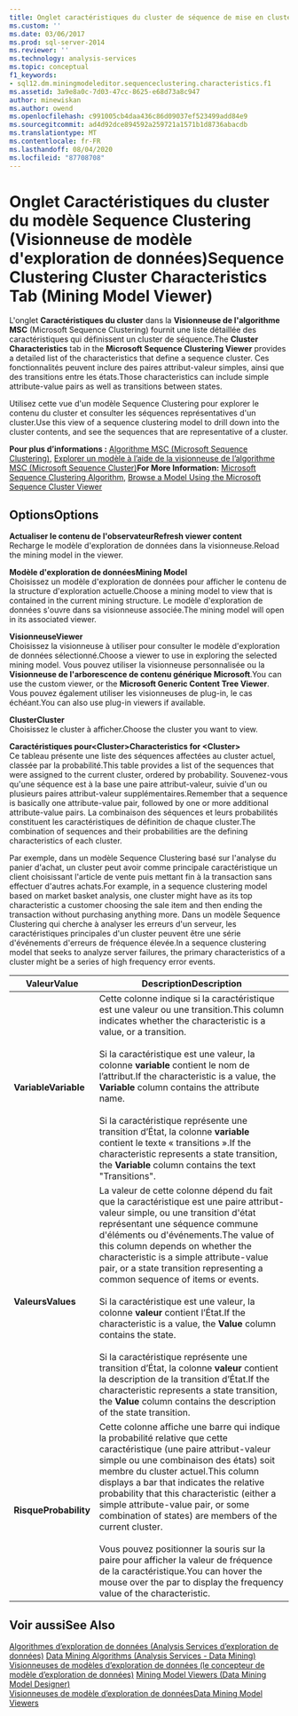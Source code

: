 ```yaml
---
title: Onglet caractéristiques du cluster de séquence de mise en clusters (visionneuse de modèle d’exploration de données) | Microsoft Docs
ms.custom: ''
ms.date: 03/06/2017
ms.prod: sql-server-2014
ms.reviewer: ''
ms.technology: analysis-services
ms.topic: conceptual
f1_keywords:
- sql12.dm.miningmodeleditor.sequenceclustering.characteristics.f1
ms.assetid: 3a9e8a0c-7d03-47cc-8625-e68d73a8c947
author: minewiskan
ms.author: owend
ms.openlocfilehash: c991005cb4daa436c86d09037ef523499add84e9
ms.sourcegitcommit: ad4d92dce894592a259721a1571b1d8736abacdb
ms.translationtype: MT
ms.contentlocale: fr-FR
ms.lasthandoff: 08/04/2020
ms.locfileid: "87708708"
---
```

# <a name="sequence-clustering-cluster-characteristics-tab-mining-model-viewer"></a><span data-ttu-id="fc884-102">Onglet Caractéristiques du cluster du modèle Sequence Clustering (Visionneuse de modèle d'exploration de données)</span><span class="sxs-lookup"><span data-stu-id="fc884-102">Sequence Clustering Cluster Characteristics Tab (Mining Model Viewer)</span></span>
  <span data-ttu-id="fc884-103">L'onglet **Caractéristiques du cluster** dans la **Visionneuse de l'algorithme MSC** (Microsoft Sequence Clustering) fournit une liste détaillée des caractéristiques qui définissent un cluster de séquence.</span><span class="sxs-lookup"><span data-stu-id="fc884-103">The **Cluster Characteristics** tab in the **Microsoft Sequence Clustering Viewer** provides a detailed list of the characteristics that define a sequence cluster.</span></span> <span data-ttu-id="fc884-104">Ces fonctionnalités peuvent inclure des paires attribut-valeur simples, ainsi que des transitions entre les états.</span><span class="sxs-lookup"><span data-stu-id="fc884-104">Those characteristics can include simple attribute-value pairs as well as transitions between states.</span></span>  
  
 <span data-ttu-id="fc884-105">Utilisez cette vue d'un modèle Sequence Clustering pour explorer le contenu du cluster et consulter les séquences représentatives d'un cluster.</span><span class="sxs-lookup"><span data-stu-id="fc884-105">Use this view of a sequence clustering model to drill down into the cluster contents, and see the sequences that are representative of a cluster.</span></span>  
  
 <span data-ttu-id="fc884-106">**Pour plus d’informations :** [Algorithme MSC (Microsoft Sequence Clustering)](data-mining/microsoft-sequence-clustering-algorithm.md), [Explorer un modèle à l’aide de la visionneuse de l’algorithme MSC (Microsoft Sequence Cluster)](data-mining/browse-a-model-using-the-microsoft-sequence-cluster-viewer.md)</span><span class="sxs-lookup"><span data-stu-id="fc884-106">**For More Information:** [Microsoft Sequence Clustering Algorithm](data-mining/microsoft-sequence-clustering-algorithm.md), [Browse a Model Using the Microsoft Sequence Cluster Viewer](data-mining/browse-a-model-using-the-microsoft-sequence-cluster-viewer.md)</span></span>  
  
## <a name="options"></a><span data-ttu-id="fc884-107">Options</span><span class="sxs-lookup"><span data-stu-id="fc884-107">Options</span></span>  
 <span data-ttu-id="fc884-108">**Actualiser le contenu de l'observateur**</span><span class="sxs-lookup"><span data-stu-id="fc884-108">**Refresh viewer content**</span></span>  
 <span data-ttu-id="fc884-109">Recharge le modèle d'exploration de données dans la visionneuse.</span><span class="sxs-lookup"><span data-stu-id="fc884-109">Reload the mining model in the viewer.</span></span>  
  
 <span data-ttu-id="fc884-110">**Modèle d'exploration de données**</span><span class="sxs-lookup"><span data-stu-id="fc884-110">**Mining Model**</span></span>  
 <span data-ttu-id="fc884-111">Choisissez un modèle d'exploration de données pour afficher le contenu de la structure d'exploration actuelle.</span><span class="sxs-lookup"><span data-stu-id="fc884-111">Choose a mining model to view that is contained in the current mining structure.</span></span> <span data-ttu-id="fc884-112">Le modèle d'exploration de données s'ouvre dans sa visionneuse associée.</span><span class="sxs-lookup"><span data-stu-id="fc884-112">The mining model will open in its associated viewer.</span></span>  
  
 <span data-ttu-id="fc884-113">**Visionneuse**</span><span class="sxs-lookup"><span data-stu-id="fc884-113">**Viewer**</span></span>  
 <span data-ttu-id="fc884-114">Choisissez la visionneuse à utiliser pour consulter le modèle d'exploration de données sélectionné.</span><span class="sxs-lookup"><span data-stu-id="fc884-114">Choose a viewer to use in exploring the selected mining model.</span></span> <span data-ttu-id="fc884-115">Vous pouvez utiliser la visionneuse personnalisée ou la **Visionneuse de l'arborescence de contenu générique Microsoft**.</span><span class="sxs-lookup"><span data-stu-id="fc884-115">You can use the custom viewer, or the **Microsoft Generic Content Tree Viewer**.</span></span> <span data-ttu-id="fc884-116">Vous pouvez également utiliser les visionneuses de plug-in, le cas échéant.</span><span class="sxs-lookup"><span data-stu-id="fc884-116">You can also use plug-in viewers if available.</span></span>  
  
 <span data-ttu-id="fc884-117">**Cluster**</span><span class="sxs-lookup"><span data-stu-id="fc884-117">**Cluster**</span></span>  
 <span data-ttu-id="fc884-118">Choisissez le cluster à afficher.</span><span class="sxs-lookup"><span data-stu-id="fc884-118">Choose the cluster you want to view.</span></span>  
  
 <span data-ttu-id="fc884-119">**Caractéristiques pour\<Cluster>**</span><span class="sxs-lookup"><span data-stu-id="fc884-119">**Characteristics for \<Cluster>**</span></span>  
 <span data-ttu-id="fc884-120">Ce tableau présente une liste des séquences affectées au cluster actuel, classée par la probabilité.</span><span class="sxs-lookup"><span data-stu-id="fc884-120">This table provides a list of the sequences that were assigned to the current cluster, ordered by probability.</span></span> <span data-ttu-id="fc884-121">Souvenez-vous qu'une séquence est à la base une paire attribut-valeur, suivie d'un ou plusieurs paires attribut-valeur supplémentaires.</span><span class="sxs-lookup"><span data-stu-id="fc884-121">Remember that a sequence is basically one attribute-value pair, followed by one or more additional attribute-value pairs.</span></span> <span data-ttu-id="fc884-122">La combinaison des séquences et leurs probabilités constituent les caractéristiques de définition de chaque cluster.</span><span class="sxs-lookup"><span data-stu-id="fc884-122">The combination of sequences and their probabilities are the defining characteristics of each cluster.</span></span>  
  
 <span data-ttu-id="fc884-123">Par exemple, dans un modèle Sequence Clustering basé sur l'analyse du panier d'achat, un cluster peut avoir comme principale caractéristique un client choisissant l'article de vente puis mettant fin à la transaction sans effectuer d'autres achats.</span><span class="sxs-lookup"><span data-stu-id="fc884-123">For example, in a sequence clustering model based on market basket analysis, one cluster might have as its top characteristic a customer choosing the sale item and then ending the transaction without purchasing anything more.</span></span> <span data-ttu-id="fc884-124">Dans un modèle Sequence Clustering qui cherche à analyser les erreurs d'un serveur, les caractéristiques principales d'un cluster peuvent être une série d'événements d'erreurs de fréquence élevée.</span><span class="sxs-lookup"><span data-stu-id="fc884-124">In a sequence clustering model that seeks to analyze server failures, the primary characteristics of a cluster might be a series of high frequency error events.</span></span>  
  
|<span data-ttu-id="fc884-125">Valeur</span><span class="sxs-lookup"><span data-stu-id="fc884-125">Value</span></span>|<span data-ttu-id="fc884-126">Description</span><span class="sxs-lookup"><span data-stu-id="fc884-126">Description</span></span>|  
|-----------|-----------------|  
|<span data-ttu-id="fc884-127">**Variable**</span><span class="sxs-lookup"><span data-stu-id="fc884-127">**Variable**</span></span>|<span data-ttu-id="fc884-128">Cette colonne indique si la caractéristique est une valeur ou une transition.</span><span class="sxs-lookup"><span data-stu-id="fc884-128">This column indicates whether the characteristic is a value, or a transition.</span></span><br /><br /> <span data-ttu-id="fc884-129">Si la caractéristique est une valeur, la colonne **variable** contient le nom de l’attribut.</span><span class="sxs-lookup"><span data-stu-id="fc884-129">If the characteristic is a value, the **Variable** column contains the attribute name.</span></span><br /><br /> <span data-ttu-id="fc884-130">Si la caractéristique représente une transition d’État, la colonne **variable** contient le texte « transitions ».</span><span class="sxs-lookup"><span data-stu-id="fc884-130">If the characteristic represents a state transition, the **Variable** column contains the text "Transitions".</span></span>|  
|<span data-ttu-id="fc884-131">**Valeurs**</span><span class="sxs-lookup"><span data-stu-id="fc884-131">**Values**</span></span>|<span data-ttu-id="fc884-132">La valeur de cette colonne dépend du fait que la caractéristique est une paire attribut-valeur simple, ou une transition d'état représentant une séquence commune d'éléments ou d'événements.</span><span class="sxs-lookup"><span data-stu-id="fc884-132">The value of this column depends on whether the characteristic is a simple attribute-value pair, or a state transition representing a common sequence of items or events.</span></span><br /><br /> <span data-ttu-id="fc884-133">Si la caractéristique est une valeur, la colonne **valeur** contient l’État.</span><span class="sxs-lookup"><span data-stu-id="fc884-133">If the characteristic is a value, the **Value** column contains the state.</span></span><br /><br /> <span data-ttu-id="fc884-134">Si la caractéristique représente une transition d’État, la colonne **valeur** contient la description de la transition d’État.</span><span class="sxs-lookup"><span data-stu-id="fc884-134">If the characteristic represents a state transition, the **Value** column contains the description of the state transition.</span></span>|  
|<span data-ttu-id="fc884-135">**Risque**</span><span class="sxs-lookup"><span data-stu-id="fc884-135">**Probability**</span></span>|<span data-ttu-id="fc884-136">Cette colonne affiche une barre qui indique la probabilité relative que cette caractéristique (une paire attribut-valeur simple ou une combinaison des états) soit membre du cluster actuel.</span><span class="sxs-lookup"><span data-stu-id="fc884-136">This column displays a bar that indicates the relative probability that this characteristic (either a simple attribute-value pair, or some combination of states) are members of the current cluster.</span></span><br /><br /> <span data-ttu-id="fc884-137">Vous pouvez positionner la souris sur la paire pour afficher la valeur de fréquence de la caractéristique.</span><span class="sxs-lookup"><span data-stu-id="fc884-137">You can hover the mouse over the par to display the frequency value of the characteristic.</span></span>|  
  
## <a name="see-also"></a><span data-ttu-id="fc884-138">Voir aussi</span><span class="sxs-lookup"><span data-stu-id="fc884-138">See Also</span></span>  
 <span data-ttu-id="fc884-139">[Algorithmes d’exploration de données &#40;Analysis Services d’exploration de données&#41;](data-mining/data-mining-algorithms-analysis-services-data-mining.md) </span><span class="sxs-lookup"><span data-stu-id="fc884-139">[Data Mining Algorithms &#40;Analysis Services - Data Mining&#41;](data-mining/data-mining-algorithms-analysis-services-data-mining.md) </span></span>  
 <span data-ttu-id="fc884-140">[Visionneuses de modèles d’exploration de données &#40;le concepteur de modèle d’exploration de données&#41;](mining-model-viewers-data-mining-model-designer.md) </span><span class="sxs-lookup"><span data-stu-id="fc884-140">[Mining Model Viewers &#40;Data Mining Model Designer&#41;](mining-model-viewers-data-mining-model-designer.md) </span></span>  
 [<span data-ttu-id="fc884-141">Visionneuses de modèle d’exploration de données</span><span class="sxs-lookup"><span data-stu-id="fc884-141">Data Mining Model Viewers</span></span>](data-mining/data-mining-model-viewers.md)  
  
  
